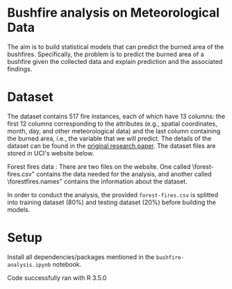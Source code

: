 # Bushfire analysis on Meteorological Data

The aim is to build statistical models that can predict the burned area of the bushfires. Specifically, the problem is to predict the burned area of a bushfire given the collected data and explain prediction and the associated findings.

# Dataset

The dataset contains 517 fire instances, each of which have 13 columns: the first 12 columns corresponding to the attributes (e.g., spatial coordinates, month, day, and other meteorological data) and the last column containing the burned area, i.e., the variable that we will predict. The details of the dataset can be found in the [original research paper](http://www3.dsi.uminho.pt/pcortez/fires.pdf). The dataset files are stored in UCI's website below. 

Forest fires data : There are two files on the website. One called \forest-fires.csv" contains the data needed for the analysis, and another called \forestfires.names" contains the information about the dataset.

In order to conduct the analysis, the provided `forest-fires.csv` is splitted into training dataset (80%) and testing dataset (20%) before building the models.

# Setup

Install all dependencies/packages mentioned in the `bushfire-analysis.ipynb` notebook.


Code successfully ran with R 3.5.0

